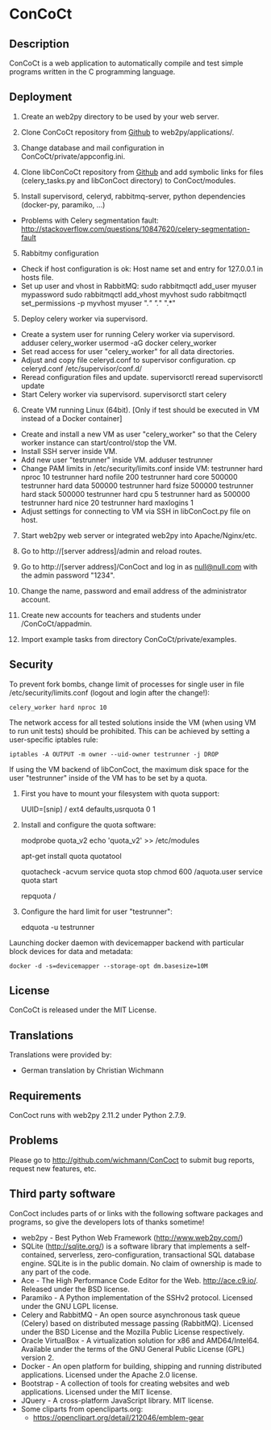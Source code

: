 ConCoCt
=======

Description
-----------
ConCoCt is a web application to automatically compile and test simple programs
written in the C programming language.


Deployment
----------
1) Create an web2py directory to be used by your web server.

2) Clone ConCoCt repository from [Github](https://github.com/wichmann/ConCoCt.git) to web2py/applications/.

3) Change database and mail configuration in ConCoCt/private/appconfig.ini.

4) Clone libConCoCt repository from [Github](https://github.com/wichmann/libConCoCt.git) and add symbolic links for files
   (celery_tasks.py and libConCoct directory) to ConCoct/modules.

5) Install supervisord, celeryd, rabbitmq-server, python dependencies (docker-py, paramiko, ...)
  - Problems with Celery segmentation fault:
    http://stackoverflow.com/questions/10847620/celery-segmentation-fault

5) Rabbitmy configuration
  - Check if host configuration is ok: Host name set and entry for 127.0.0.1
    in hosts file.
  - Set up user and vhost in RabbitMQ:
        sudo rabbitmqctl add_user myuser mypassword
        sudo rabbitmqctl add_vhost myvhost
        sudo rabbitmqctl set_permissions -p myvhost myuser ".*" ".*" ".*"

5) Deploy celery worker via supervisord.
  - Create a system user for running Celery worker via supervisord.
        adduser celery_worker
        usermod -aG docker celery_worker
  - Set read access for user "celery_worker" for all data directories.
  - Adjust and copy file celeryd.conf to supervisor configuration.
        cp celeryd.conf /etc/supervisor/conf.d/
  - Reread configuration files and update.
        supervisorctl reread
        supervisorctl update
  - Start Celery worker via supervisord.
        supervisorctl start celery

6) Create VM running Linux (64bit). [Only if test should be executed in VM
   instead of a Docker container]
  - Create and install a new VM as user "celery_worker" so that the Celery
    worker instance can start/control/stop the VM.
  - Install SSH server inside VM.
  - Add new user "testrunner" inside VM.
          adduser testrunner
  - Change PAM limits in /etc/security/limits.conf inside VM:
          testrunner	hard    nproc       10
          testrunner	hard    nofile      200
          testrunner	hard    core        500000
          testrunner	hard    data        500000
          testrunner	hard    fsize       500000
          testrunner	hard    stack       500000
          testrunner	hard    cpu         5
          testrunner	hard    as          500000
          testrunner	hard    nice        20
          testrunner	hard    maxlogins   1
  - Adjust settings for connecting to VM via SSH in libConCoct.py file on host.

7) Start web2py web server or integrated web2py into Apache/Nginx/etc.

8) Go to http://[server address]/admin and reload routes.

9) Go to http://[server address]/ConCoct and log in as null@null.com with the
   admin password "1234".

10) Change the name, password and email address of the administrator account.

11) Create new accounts for teachers and students under /ConCoCt/appadmin.

12) Import example tasks from directory ConCoCt/private/examples.


Security
--------
To prevent fork bombs, change limit of processes for single user in file
/etc/security/limits.conf (logout and login after the change!):

    celery_worker hard nproc 10

The network access for all tested solutions inside the VM (when using VM to run
unit tests) should be prohibited. This can be achieved by setting a user-specific
iptables rule:

    iptables -A OUTPUT -m owner --uid-owner testrunner -j DROP

If using the VM backend of libConCoct, the maximum disk space for the user
"testrunner" inside of the VM has to be set by a quota.

1) First you have to mount your filesystem with quota support:

    UUID=[snip]     /       ext4        defaults,usrquota       0       1

2) Install and configure the quota software:

    modprobe quota_v2
    echo 'quota_v2' >> /etc/modules
    
    apt-get install quota quotatool
    
    quotacheck -acvum
    service quota stop
    chmod 600 /aquota.user
    service quota start

    repquota /  

3) Configure the hard limit for user "testrunner":

    edquota -u testrunner

Launching docker daemon with devicemapper backend with particular block devices
for data and metadata:

    docker -d -s=devicemapper --storage-opt dm.basesize=10M


License
-------
ConCoCt is released under the MIT License.


Translations
------------
Translations were provided by:
* German translation by Christian Wichmann


Requirements
------------
ConCoct runs with web2py 2.11.2 under Python 2.7.9.


Problems
--------
Please go to http://github.com/wichmann/ConCoct to submit bug reports, request
new features, etc.


Third party software
--------------------
ConCoct includes parts of or links with the following software packages and
programs, so give the developers lots of thanks sometime!

* web2py - Best Python Web Framework (http://www.web2py.com/)
* SQLite (http://sqlite.org/) is a software library that implements a self-
  contained, serverless, zero-configuration, transactional SQL database engine.
  SQLite is in the public domain. No claim of ownership is made to any part of
  the code.
* Ace - The High Performance Code Editor for the Web. http://ace.c9.io/.
  Released under the BSD license.
* Paramiko - A Python implementation of the SSHv2 protocol. Licensed under the
  GNU LGPL license.
* Celery and RabbitMQ - An open source asynchronous task queue (Celery) based on
  distributed message passing (RabbitMQ). Licensed under the BSD License and the
  Mozilla Public License respectively.
* Oracle VirtualBox - A virtualization solution for x86 and AMD64/Intel64.
  Available under the terms of the GNU General Public License (GPL) version 2.
* Docker - An open platform for building, shipping and running distributed
  applications. Licensed under the Apache 2.0 license.
* Bootstrap - A collection of tools for creating websites and web applications.
  Licensed under the MIT license.
* JQuery - A cross-platform JavaScript library. MIT license.
* Some cliparts from opencliparts.org:
   - https://openclipart.org/detail/212046/emblem-gear
